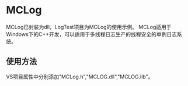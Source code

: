 # MCLog
MCLog已封装为dll，LogTest项目为MCLog的使用示例。
MCLog适用于Windows下的C++开发，可以适用于多线程日志生产的线程安全的单例日志系统。
## 使用方法
VS项目属性中分别添加"MCLog.h","MCLOG.dll","MCLOG.lib"。
